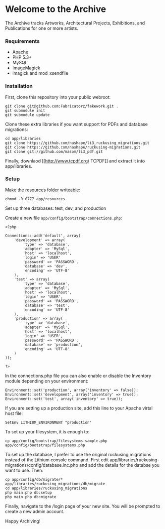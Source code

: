 # Welcome to the Archive

The Archive tracks Artworks, Architectural Projects, Exhibitions, and Publications for one or more artists.

### Requirements

* Apache
* PHP 5.3+
* MySQL
* ImageMagick
* imagick and mod_xsendfile

### Installation

First, clone this repository into your public webroot:

    git clone git@github.com:Fabricatorz/fakework.git .
	git submodule init
	git submodule update

Clone these extra libraries if you want support for PDFs and database migrations:

	cd app/libraries
	git clone https://github.com/nashape/li3_ruckusing_migrations.git
	git clone https://github.com/nashape/ruckusing-migrations.git
	git clone git://github.com/masom/li3_pdf.git

Finally, downlaod [[http://www.tcpdf.org/ TCPDF]] and extract it into app/libraries.

### Setup

Make the resources folder writeable:

	chmod -R 0777 app/resources

Set up three databases: test, dev, and production

Create a new file <code>app/config/bootstrap/connections.php</code>:

	<?php

	Connections::add('default', array(
		'development' => array(
			'type' => 'database',
			'adapter' => 'MySql',
			'host' => 'localhost',
			'login' => 'USER'
			'password' => 'PASSWORD',
			'database' => 'dev',
			'encoding' => 'UTF-8'
		), 
		'test' => array(
			'type' => 'database',
			'adapter' => 'MySql',
			'host' => 'localhost',
			'login' => 'USER',
			'password' => 'PASSWORD',
			'database' => 'test',
			'encoding' => 'UTF-8'
		),
		'production' => array(
			'type' => 'database',
			'adapter' => 'MySql',
			'host' => 'localhost',
			'login' => 'USER',
			'password' => 'PASSWORD',
			'database' => 'production',
			'encoding' => 'UTF-8'
		)
	));

	?>

In the connections.php file you can also enable or disable the Inventory module depending on your environment:

	Environment::set('production', array('inventory' => false));
	Environment::set('development', array('inventory' => true));
	Environment::set('test', array('inventory' => true));

If you are setting up a production site, add this line to your Apache virtal host file:

	SetEnv LITHIUM_ENVIRONMENT "production"

To set up your filesystem, it is enough to:

	cp app/config/bootstrap/filesystems-sample.php app/config/bootstrap/filesystems.php

To set up the database, I prefer to use the original ruckusing migrations instead of the Lithium console command. First edit app/libraries/ruckusing-migrations/config/database.inc.php and add the details for the databse you want to use. Then:

	cp app/config/db/migrate/* app/libraries/ruckusing_migrations/db/migrate
	cd app/libraries/ruckusing_migrations
	php main.php db:setup
	php main.php db:migrate

Finally, navigate to the /login page of your new site. You will be prompted to create a new admin account.

Happy Archiving!
